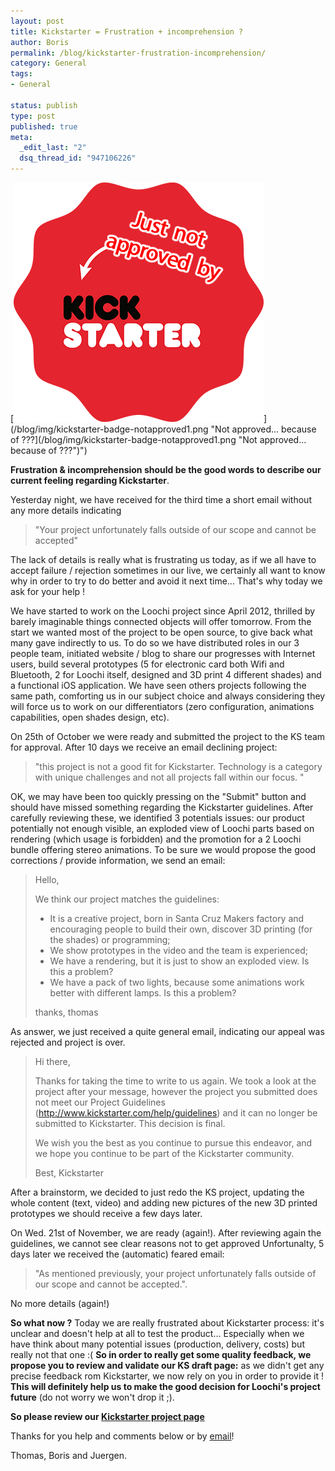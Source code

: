 ```yaml
--- 
layout: post
title: Kickstarter = Frustration + incomprehension ?
author: Boris
permalink: /blog/kickstarter-frustration-incomprehension/
category: General
tags: 
- General

status: publish
type: post
published: true
meta: 
  _edit_last: "2"
  dsq_thread_id: "947106226"
---
```


[![Not approved... because of ???](/blog/img/kickstarter-badge-notapproved1.png "Not approved... because of ???")](/blog/img/kickstarter-badge-notapproved1.png "Not approved... because of ???](/blog/img/kickstarter-badge-notapproved1.png "Not approved... because of ???")")

**Frustration & incomprehension should be the good words to describe our current feeling regarding Kickstarter**. 

Yesterday night, we have received for the third time a short email without any more details indicating

> "Your project unfortunately falls outside of our scope and cannot be accepted"

The lack of details is really what is frustrating us today, as if we all have to accept failure / rejection sometimes in our live, we certainly all want to know why in order to try to do better and avoid it next time... That's why today we ask for your help ! 

<!-- more -->

We have started to work on the Loochi project since April 2012, thrilled by barely imaginable things connected objects will offer tomorrow. From the start we wanted most of the project to be open source, to give back what many gave indirectly to us. To do so we have distributed roles in our 3 people team, initiated website / blog to share our progresses with Internet users, build several prototypes (5 for electronic card both Wifi and Bluetooth, 2 for Loochi itself, designed and 3D print 4 different shades) and a functional iOS application. We have seen others projects following the same path, comforting us in our subject choice and always considering they will force us to work on our differentiators (zero configuration, animations capabilities, open shades design, etc).

On 25th of October we were ready and submitted the project to the KS team for approval. After 10 days we receive an email declining project:

> "this project is not a good fit for Kickstarter. Technology is a category with unique challenges and not all projects fall within our focus. "

OK, we may have been too quickly pressing on the "Submit" button and should have missed something regarding the Kickstarter guidelines. After carefully reviewing these, we identified 3 potentials issues: our product potentially not enough visible, an exploded view of Loochi parts based on rendering (which usage is forbidden) and the promotion for a 2 Loochi bundle offering stereo animations. To be sure we would propose the good corrections / provide information, we send an email:
> Hello,
> 
> We think our project matches the guidelines:  
> * It is a creative project, born in Santa Cruz Makers factory and encouraging people to build their own, discover 3D printing (for the shades) or programming;  
> * We show prototypes in the video and the team is experienced;  
> * We have a rendering, but it is just to show an exploded view. Is this a problem?  
> * We have a pack of two lights, because some animations work better with different lamps. Is this a problem?
> 
> thanks, thomas

As answer, we just received a quite general email, indicating our appeal was rejected and project is over.

> Hi there,
> 
> Thanks for taking the time to write to us again. We took a look at the project after your message, however the project you submitted does not meet our Project Guidelines (http://www.kickstarter.com/help/guidelines) and it can no longer be submitted to Kickstarter. This decision is final.
>
> We wish you the best as you continue to pursue this endeavor, and we hope you continue to be part of the Kickstarter community.
>    
> Best, Kickstarter

After a brainstorm, we decided to just redo the KS project, updating the whole content (text, video) and adding new pictures of the new 3D printed prototypes we should receive a few days later.

On Wed. 21st of November, we are ready (again!). After reviewing again the guidelines, we cannot see clear reasons not to get approved Unfortunalty, 5 days later we received the (automatic) feared email:

> "As mentioned previously, your project unfortunately falls outside of our scope and cannot be accepted.".

No more details (again!)

**So what now ?** Today we are really frustrated about Kickstarter process: it's unclear and doesn't help at all to test the product... Especially when we have think about many potential issues (production, delivery, costs) but really not that one :( **So in order to really get some quality feedback, we propose you to review and validate our KS draft page:** as we didn't get any precise feedback rom Kickstarter, we now rely on you in order to provide it ! **This will definitely help us to make the good decision for Loochi's project future** (do not worry we won't drop it ;).

**So please review our [Kickstarter project page](http://www.kickstarter.com/projects/tbideas/272634618?token=43df87d6)**

Thanks for you help and comments below or by [email](mailto:contact@tbideas.com)!

Thomas, Boris and Juergen.
